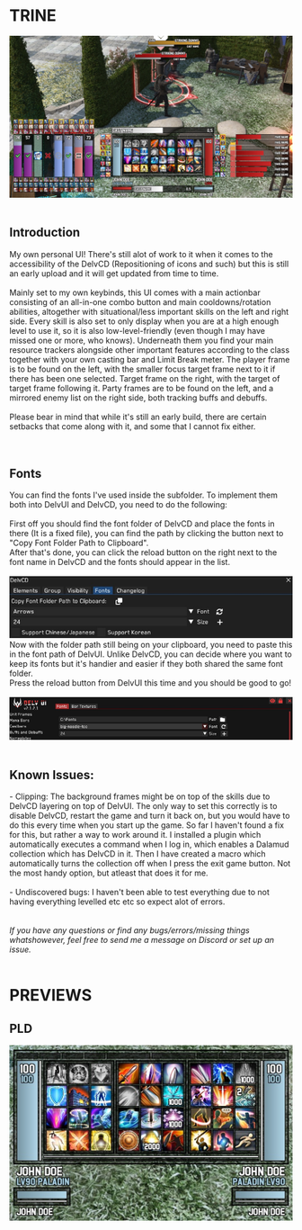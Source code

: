 <h1>TRINE</h1>
<img src="./Previews/FullView.jpg"/>
<br><br>
<h2>Introduction</h2>
My own personal UI! There's still alot of work to it when it comes to the accessibility of the DelvCD (Repositioning of icons and such) but this is still an early upload and it will get updated from time to time.
<br><br>
Mainly set to my own keybinds, this UI comes with a main actionbar consisting of an all-in-one combo button and main cooldowns/rotation abilities, altogether with situational/less important skills on the left and right side. Every skill is also set to only display when you are at a high enough level to use it, so it is also low-level-friendly (even though I may have missed one or more, who knows). Underneath them you find your main resource trackers alongside other important features according to the class together with your own casting bar and Limit Break meter. The player frame is to be found on the left, with the smaller focus target frame next to it if there has been one selected. Target frame on the right, with the target of target frame following it. Party frames are to be found on the left, and a mirrored enemy list on the right side, both tracking buffs and debuffs.
<br><br>
Please bear in mind that while it's still an early build, there are certain setbacks that come along with it, and some that I cannot fix either.
<br><br><br>

<h2>Fonts</h2>
You can find the fonts I've used inside the subfolder. To implement them both into DelvUI and DelvCD, you need to do the following:<br><br>
First off you should find the font folder of DelvCD and place the fonts in there (It is a fixed file), you can find the path by clicking the button next to "Copy Font Folder Path to Clipboard".<br>
After that's done, you can click the reload button on the right next to the font name in DelvCD and the fonts should appear in the list.
<br><br>
<img src="./Previews/font1.jpg"/>
Now with the folder path still being on your clipboard, you need to paste this in the font path of DelvUI. Unlike DelvCD, you can decide where you want to keep its fonts but it's handier and easier if they both shared the same font folder.<br>
Press the reload button from DelvUI this time and you should be good to go!
<br><br>
<img src="./Previews/font2.jpg"/>
<br><br>

<h2>Known Issues:</h2>
- Clipping: The background frames might be on top of the skills due to DelvCD layering on top of DelvUI. The only way to set this correctly is to disable DelvCD, restart the game and turn it back on, but you would have to do this every time when you start up the game. So far I haven't found a fix for this, but rather a way to work around it. I installed a plugin which automatically executes a command when I log in, which enables a Dalamud collection which has DelvCD in it. Then I have created a macro which automatically turns the collection off when I press the exit game button. Not the most handy option, but atleast that does it for me.<br><br>
- Undiscovered bugs: I haven't been able to test everything due to not having everything levelled etc etc so expect alot of errors.
<br><br><br>
<i>If you have any questions or find any bugs/errors/missing things whatshowever, feel free to send me a message on Discord or set up an issue.</i>
<br><br>
<h1>PREVIEWS</h1>
<h2>PLD</h2>
<img src="./Previews/PLD.jpg"/>
